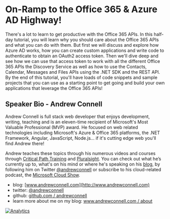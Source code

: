 On-Ramp to the Office 365 & Azure AD Highway!
=============================================
There's a lot to learn to get productive with the Office 365 APIs. In this half-day tutorial, you will learn why you should care about the Office 365 APIs and what you can do with them. But first we will discuss and explore how Azure AD works, how you can create custom applications and write code to authenticate to obtain an OAuth2 access token. Then we'll dive deep and see how we can use that access token to work with all the different Office 365 APIs the Discovery Service as well as how to use the Contacts, Calendar, Messages and Files APIs using the .NET SDK and the REST API. By the end of this tutorial, you'll have loads of code snippets and sample projects that you can use as a starting point to get going and build your own applications that leverage the Office 365 APIs!

Speaker Bio - Andrew Connell
----------------------------
Andrew Connell is full stack web developer that enjoys development, writing, teaching and is an eleven-time recipient of Microsoft's Most Valuable Professional (MVP) award. He focused on web related technologies including Microsoft's Azure & Office 365 platforms, the .NET Framework, Angular, JavaScript, Node.js... if it's cutting edge web you'll find Andrew there!

Andrew teaches these topics through his numerous videos and courses through [Critical Path Training](http://www.CriticalPathTraining.com) and [Pluralsight](http://www.pluralsight.com/author/andrew-connell). You can check out what he’s currently up to, what's on his mind or where he's speaking on his [blog](http://www.andrewconnell.com), by following him on Twitter [@andrewconnell](http://www.twitter.com/andrewconnell) or subscribe to his cloud-related podcast, the [Microsoft Cloud Show](http://www.microsoftcloudshow.com).

- blog: [www.andrewconnell.com](http://www.andrewconnell.com)
- twitter: [@andrewconnell](http://www.twitter.com/andrewconnell)
- github: [github.com / andrewconnell](http://github.com/andrewconnell)
- learn more about me on my blog: [www.andrewconnell.com / about](http://www.andrewconnell.com/About)

[![Analytics](https://ga-beacon.appspot.com/UA-59889067-1/pres-o365api-aad-workshop/readme)](https://github.com/igrigorik/ga-beacon)
